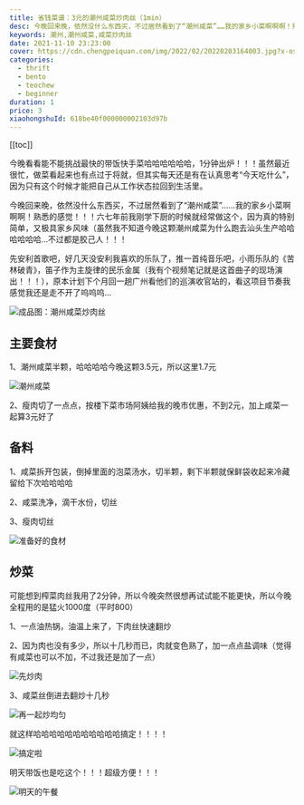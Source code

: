 ```yaml
---
title: 省钱菜谱：3元的潮州咸菜炒肉丝（1min）
desc: 今晚回来晚，依然没什么东西买，不过居然看到了“潮州咸菜”……我的家乡小菜啊啊啊！熟悉的感觉！！！六七年前我刚学下厨的时候就经常做这个，因为真的特别简单，又极具家乡风味（虽然我不知道今晚这颗潮州咸菜为什么跑去汕头生产哈哈哈哈哈哈…不过都是胶己人！！！
keywords: 潮州,潮州咸菜,咸菜炒肉丝
date: 2021-11-10 23:23:00
cover: https://cdn.chengpeiquan.com/img/2022/02/20220203164003.jpg?x-oss-process=image/interlace,1
categories:
  - thrift
  - bento
  - teochew
  - beginner
duration: 1
price: 3
xiaohongshuId: 618be40f000000002103d97b
---
```


[[toc]]

今晚看看能不能挑战最快的带饭快手菜哈哈哈哈哈哈，1分钟出炉！！！虽然最近很忙，做菜看起来也有点过于将就，但其实每天还是有在认真思考“今天吃什么”，因为只有这个时候才能把自己从工作状态拉回到生活里。

今晚回来晚，依然没什么东西买，不过居然看到了“潮州咸菜”……我的家乡小菜啊啊啊！熟悉的感觉！！！六七年前我刚学下厨的时候就经常做这个，因为真的特别简单，又极具家乡风味（虽然我不知道今晚这颗潮州咸菜为什么跑去汕头生产哈哈哈哈哈哈…不过都是胶己人！！！

先安利首歌吧，好几天没安利我喜欢的乐队了，推一首纯音乐吧，小雨乐队的《苦林破青》，笛子作为主旋律的民乐金属（我有个视频笔记就是这首曲子的现场演出！！！），原本计划下个月回一趟广州看他们的巡演收官站的，看这项目节奏我感觉我还是走不开了呜呜呜…

![成品图：潮州咸菜炒肉丝](https://cdn.chengpeiquan.com/img/2022/02/20220203164101.jpg?x-oss-process=image/interlace,1)

## 主要食材

1、潮州咸菜半颗，哈哈哈哈今晚这颗3.5元，所以这里1.7元

![潮州咸菜](https://cdn.chengpeiquan.com/img/2022/02/20220203164100.jpg?x-oss-process=image/interlace,1)

2、瘦肉切了一点点，按楼下菜市场阿姨给我的晚市优惠，不到2元，加上咸菜一起算3元好了

## 备料

1、咸菜拆开包装，倒掉里面的泡菜汤水，切半颗，剩下半颗就保鲜袋收起来冷藏留给下次哈哈哈哈

2、咸菜洗净，滴干水份，切丝

3、瘦肉切丝

![准备好的食材](https://cdn.chengpeiquan.com/img/2022/02/20220203164059.jpg?x-oss-process=image/interlace,1)

## 炒菜

可能想到榨菜肉丝我用了2分钟，所以今晚突然很想再试试能不能更快，所以今晚全程用的是猛火1000度（平时800）

1、一点油热锅，油温上来了，下肉丝快速翻炒

2、因为肉也没有多少，所以十几秒而已，肉就变色熟了，加一点点盐调味（觉得有咸菜也可以不加，不过我还是加了一点）

![先炒肉](https://cdn.chengpeiquan.com/img/2022/02/20220203164102.jpg?x-oss-process=image/interlace,1)

3、咸菜丝倒进去翻炒十几秒

![再一起炒均匀](https://cdn.chengpeiquan.com/img/2022/02/20220203164103.jpg?x-oss-process=image/interlace,1)

就这样哈哈哈哈哈哈哈哈哈哈哈搞定！！！！

![搞定啦](https://cdn.chengpeiquan.com/img/2022/02/20220203164058.jpg?x-oss-process=image/interlace,1)

明天带饭也是吃这个！！！超级方便！！！

![明天的午餐](https://cdn.chengpeiquan.com/img/2022/02/20220203164057.jpg?x-oss-process=image/interlace,1)
